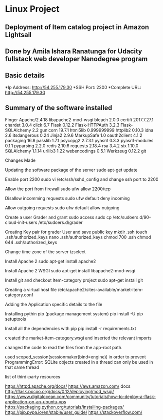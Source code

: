 # Linux Project
## Deployment of Item catalog project in Amazon Lightsail
## Done by Amila Ishara Ranatunga for Udacity fullstack web developer Nanodegree program

## Basic details 

*Ip Address: http://54.255.179.30
*SSH Port: 2200
*Complete URL: http://54.255.179.30

## Summary of the software installed

Finger
Apache/2.4.18
libapache2-mod-wsgi
bleach 2.0.0
certifi  2017.7.27.1
chardet  3.0.4
click  6.7
Flask  0.12.2
Flask-HTTPAuth  3.2.3
Flask-SQLAlchemy  2.2
gunicorn  19.7.1
html5lib  0.999999999
httplib2  0.10.3
idna  2.6
itsdangerous  0.24
Jinja2  2.9.6
MarkupSafe  1.0
oauth2client  4.1.2
packaging  16.8
passlib  1.7.1
psycopg2  2.7.3.1
pyasn1  0.3.3
pyasn1-modules  0.1.1
pyparsing  2.2.0
redis  2.10.6
requests  2.18.4
rsa  3.4.2
six  1.10.0
SQLAlchemy  1.1.14
urllib3  1.22
webencodings  0.5.1
Werkzeug  0.12.2
git

Changes Made

Updating the software package of the server
sudo apt-get update

Enable port 2200
sudo vi /etc/ssh/sshd_config 
and change ssh port to 2200

Allow the port from firewall
sudo ufw allow 2200/tcp

Disallow incomming requests
sudo ufw default deny incoming

Allow outgoing requests
sudo ufw default allow outgoing

Create a user Grader and grant sudo access
sudo cp /etc/sudoers.d/90-cloud-init-users /etc/sudoers.d/grader

Creating Key pair for grader User and save public key
mkdir .ssh
touch .ssh/authorized_keys
nano .ssh/authorized_keys
 chmod 700 .ssh
chmod 644 .ssh/authorized_keys

Change time zone of the server
tzselect

Install Apache 2
sudo apt-get install apache2

Install Apache 2 WSGI
sudo apt-get install libapache2-mod-wsgi

Install git and checkout Item-category project
sudo apt-get install git

Creating a virtual host file 
/etc/apache2/sites-available/market-item-category.conf

Adding the Application specific details to the file

Installing pythin pip (package management system)
pip install -U pip setuptools

Install all the dependencies with pip
pip install -r requirements.txt

created the market-item-category.wsgi and inserted the relevant imports

changed the code to read the files from the app-root path.

used scoped_session(sessionmaker(bind=engine)) in order to prevent 
 ProgrammingError: SQLite objects created in a thread can only be used in that same thread


list of third-party resources

https://httpd.apache.org/docs/
https://aws.amazon.com/ docs
http://flask.pocoo.org/docs/0.12/deploying/mod_wsgi/
https://www.digitalocean.com/community/tutorials/how-to-deploy-a-flask-application-on-an-ubuntu-vps
https://packaging.python.org/tutorials/installing-packages/
https://pip.pypa.io/en/stable/user_guide/
https://stackoverflow.com/

